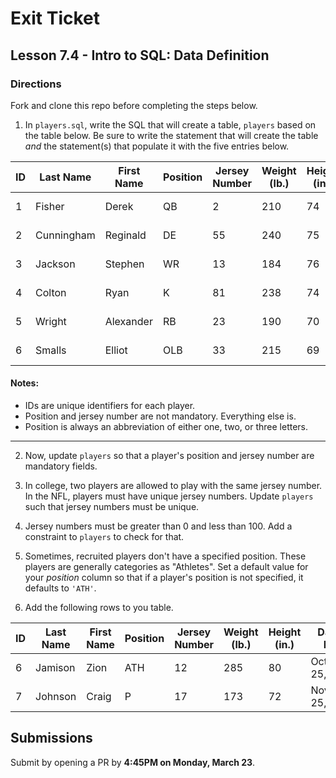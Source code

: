 # Exit Ticket
## Lesson 7.4 - Intro to SQL: Data Definition

### Directions
Fork and clone this repo before completing the steps below.

1. In `players.sql`, write the SQL that will create a table, `players` based on the table below. Be sure to write the statement that will create the table _and_ the statement(s) that populate it with the five entries below.

|ID | Last Name | First Name | Position | Jersey Number | Weight (lb.) | Height (in.) | Date of Birth|
| --- | --- | --- | --- | --- | --- | --- | --- |
| 1 | Fisher | Derek | QB | 2 | 210 | 74 | January 2, 1999 |
| 2 | Cunningham | Reginald | DE | 55 | 240 | 75 | April 3, 1998 |
| 3 | Jackson | Stephen | WR | 13 | 184 | 76 | October 13, 1998 |
| 4 | Colton | Ryan | K | 81 | 238 | 74 | December 12, 1998 |
| 5 | Wright | Alexander | RB | 23 | 190 | 70 | March 13, 1999 |
| 6 | Smalls | Elliot | OLB | 33 | 215 | 69 | February 23, 1999 |

   #### Notes:
   * IDs are unique identifiers for each player.   
   * Position and jersey number are not mandatory. Everything else is.   
   * Position is always an abbreviation of either one, two, or three letters.   

---

2. Now, update `players` so that a player's position and jersey number are mandatory fields.

3. In college, two players are allowed to play with the same jersey number. In the NFL, players must have unique jersey numbers. Update `players` such that jersey numbers must be unique.

4. Jersey numbers must be greater than 0 and less than 100. Add a constraint to `players` to check for that.

5. Sometimes, recruited players don't have a specified position. These players are generally categories as "Athletes". Set a default value for your _position_ column so that if a player's position is not specified, it defaults to `'ATH'`.

6. Add the following rows to you table.   

| ID | Last Name | First Name | Position | Jersey Number | Weight (lb.) | Height (in.) | Date of Birth |
| --- | --- | --- | --- | --- | --- | --- | --- |
| 6 | Jamison | Zion | ATH | 12 | 285 | 80 | October 25, 2000 |
| 7 | Johnson | Craig | P | 17 | 173 | 72 | November 25, 1999 |

## Submissions
Submit by opening a PR by **4:45PM on Monday, March 23**.